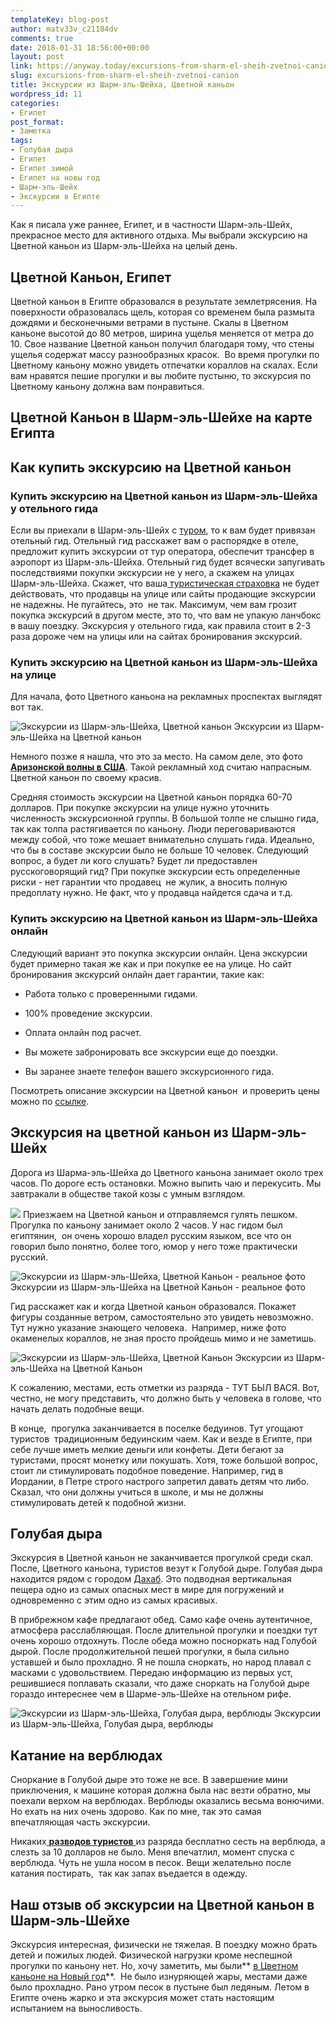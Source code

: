 ```yaml
---
templateKey: blog-post
author: matv33v_c21184dv
comments: true
date: 2018-01-31 18:56:00+00:00
layout: post
link: https://anyway.today/excursions-from-sharm-el-sheih-zvetnoi-canion/
slug: excursions-from-sharm-el-sheih-zvetnoi-canion
title: Экскурсии из Шарм-эль-Шейха, Цветной каньон
wordpress_id: 11
categories:
- Египет
post_format:
- Заметка
tags:
- Голубая дыра
- Египет
- Египет зимой
- Египет на новы год
- Шарм-эль-Шейх
- Экскурсии в Египте
---
```


Как я писала уже раннее, Египет, и в частности Шарм-эль-Шейх, прекрасное место для активного отдыха. Мы выбрали экскурсию на Цветной каньон из Шарм-эль-Шейха на целый день.


<!-- more -->


## Цветной Каньон, Египет




Цветной каньон в Египте образовался в результате землетрясения. На поверхности образовалась щель, которая со временем была размыта дождями и бесконечными ветрами в пустыне. Скалы в Цветном каньоне высотой до 80 метров, ширина ущелья меняется от метра до 10. Свое название Цветной каньон получил благодаря тому, что стены ущелья содержат массу разнообразных красок.  Во время прогулки по Цветному каньону можно увидеть отпечатки кораллов на скалах. Если вам нравятся пешие прогулки и вы любите пустыню, то экскурсия по Цветному каньону должна вам понравиться.





## Цветной Каньон в Шарм-эль-Шейхе на карте Египта





## Как купить экскурсию на Цветной каньон




### Купить экскурсию на Цветной каньон из Шарм-эль-Шейха у отельного гида




Если вы приехали в Шарм-эль-Шейх с [туром](https://c26.travelpayouts.com/click?shmarker=14510&promo_id=660&source_type=customlink&type=click&custom_url=https%3A%2F%2Flevel.travel%2F), то к вам будет привязан отельный гид. Отельный гид расскажет вам о распорядке в отеле, предложит купить экскурсии от тур оператора, обеспечит трансфер в аэропорт из Шарм-эль-Шейха. Отельный гид будет всячески запугивать последствиями покупки экскурсии не у него, а скажем на улицах Шарм-эль-Шейха. Скажет, что ваша[ туристическая страховка](https://anyway.today/zachem-nujna-turisticheskaya-medizinskay-strahovka/) не будет действовать,
что продавцы на улице или сайты продающие экскурсии не надежны. Не пугайтесь, это  не так. Максимум, чем вам грозит покупка экскурсий в другом месте, это то, что вам не упакую ланчбокс в вашу поездку. Экскурсия у отельного гида, как правила стоит в 2-3 раза дороже чем на улицы или на сайтах бронирования экскурсий.





### Купить экскурсию на Цветной каньон из Шарм-эль-Шейха на улице


Для начала, фото Цветного каньона на рекламных проспектах выглядят вот так.

![Экскурсии из Шарм-эль-Шейха, Цветной каньон](http://anyway.today/wp-content/uploads/2014/06/222.jpg) Экскурсии из Шарм-эль-Шейха на Цветной каньон


Немного позже я нашла, что это за место. На самом деле, это фото **[Аризонской волны в США](http://anyway.today/%d0%bc%d0%b5%d1%87%d1%82%d0%b0%d1%8e-%d0%b0%d1%80%d0%b8%d0%b7%d0%be%d0%bd%d1%81%d0%ba%d0%b0%d1%8f-%d0%b2%d0%be%d0%bb%d0%bd%d0%b0/)**. Такой рекламный ход считаю напрасным. Цветной каньон по своему красив.




Средняя стоимость экскурсии на Цветной каньон порядка 60-70 долларов. При покупке экскурсии на улице нужно уточнить численность экскурсионной группы. В большой толпе не слышно гида, так как толпа растягивается по каньону. Люди переговариваются между собой, что тоже мешает внимательно слушать гида. Идеально, что бы в составе экскурсии было не больше 10 человек. Следующий вопрос, а будет ли кого слушать? Будет ли предоставлен русскоговорящий гид? При покупке экскурсии есть определенные риски - нет гарантии что продавец  не жулик, а вносить полную предоплату нужно. Не факт, что у продавца найдется сдача и т.д.





### Купить экскурсию на Цветной каньон из Шарм-эль-Шейха онлайн




Следующий вариант это покупка экскурсии онлайн. Цена экскурсии будет примерно такая же как и при покупке ее на улице. Но сайт бронирования экскурсий онлайн дает гарантии, такие как:






 	
  * Работа только с проверенными гидами.

 	
  * 100% проведение экскурсии.

 	
  * Оплата онлайн под расчет.

 	
  * Вы можете забронировать все экскурсии еще до поездки.

 	
  * Вы заранее знаете телефон вашего экскурсионного гида.


Посмотреть описание экскурсии на Цветной каньон  и проверить цены можно по [ссылке](https://c21.travelpayouts.com/click?shmarker=14510.zvetKanion&promo_id=656&source_type=customlink&type=click&custom_url=https%3A%2F%2Fwww.sputnik8.com%2Fru%2Fsharm-el-sheikh%2Factivities%2F3096-tsvetnoy-kanon).


## Экскурсия на цветной каньон из Шарм-эль-Шейх




Дорога из Шарма-эль-Шейха до Цветного каньона занимает около трех часов. По дороге есть остановки. Можно выпить чаю и перекусить. Мы завтракали в обществе такой козы с умным взглядом.




![](http://anyway.today/wp-content/uploads/2014/06/0_ac48a_1eea066b_orig.jpg)
Приезжаем на Цветной каньон и отправляемся гулять пешком. Прогулка по каньону занимает около 2 часов. У нас гидом был египтянин,  он очень хорошо владел русским языком, все что он говорил было понятно, более того, юмор у него тоже практически русский.


![Экскурсии из Шарм-эль-Шейха, Цветной Каньон - реальное фото](http://anyway.today/wp-content/uploads/2014/06/0_ac4da_83cd3d8_orig.jpg) Экскурсии из Шарм-эль-Шейха на Цветной Каньон - реальное фото


Гид расскажет как и когда Цветной каньон образовался. Покажет фигуры созданные ветром, самостоятельно это увидеть невозможно. Тут нужно указание знающего человека.  Например, ниже фото окаменелых кораллов, не зная просто пройдешь мимо и не заметишь.


![Экскурсии из Шарм-эль-Шейха, Цветной Каньон ](http://anyway.today/wp-content/uploads/2014/06/0_ac4de_cbd0493_orig.jpg) Экскурсии из Шарм-эль-Шейха на Цветной Каньон


К сожалению, местами, есть отметки из разряда - ТУТ БЫЛ ВАСЯ. Вот, честно, не могу представить, что должно быть у человека в голове, что начать делать подобные вещи.




В конце,  прогулка заканчивается в поселке бедуинов. Тут угощают туристов  традиционным бедуинским чаем. Как и везде в Египте, при себе лучше иметь мелкие деньги или конфеты. Дети бегают за туристами, просят монетку или покушать. Хотя, тоже большой вопрос, стоит ли стимулировать подобное поведение. Например, гид в Иордании, в Петре строго настрого запретил давать детям что либо. Сказал, что они должны учиться в школе, и мы не должны стимулировать детей к подобной жизни.





## Голубая дыра




Экскурсия в Цветной каньон не заканчивается прогулкой среди скал. После, Цветного каньона, туристов везут к Голубой дыре. Голубая дыра находится рядом с городом [Дахаб](https://anyway.today/new-year-in-sharm-in-dahab/). Это подводная вертикальная пещера одно из самых опасных мест в мире для погружений и одновременно с этим одно из самых красивых.




В прибрежном кафе предлагают обед. Само кафе очень аутентичное, атмосфера расслабляющая. После длительной прогулки и поездки тут очень хорошо отдохнуть. После обеда можно посноркать над Голубой дырой. После продолжительной пешей прогулки, я была сильно уставшей и было прохладно. Я не пошла сноркать, но народ плавал с масками с удовольствием. Передаю информацию из первых уст, решившиеся поплавать сказали, что даже сноркать на Голубой дыре гораздо интереснее чем в Шарме-эль-Шейхе на отельном рифе.


![Экскурсии из Шарм-эль-Шейха, Голубая дыра, верблюды](http://anyway.today/wp-content/uploads/2014/06/0_ac4f5_3265e009_orig.jpg) Экскурсии из Шарм-эль-Шейха, Голубая дыра, верблюды


## Катание на верблюдах




Сноркание в Голубой дыре это тоже не все. В завершение мини приключения, к машине которая должна была нас везти обратно, мы поехали верхом на верблюдах. Верблюды оказались весьма вонючими. Но ехать на них очень здорово. Как по мне, так это самая впечатляющая часть экскурсии.




Никаких[ **разводов туристов** ](http://anyway.today/tag/%D1%80%D0%B0%D0%B7%D0%B2%D0%BE%D0%B4-%D1%82%D1%83%D1%80%D0%B8%D1%81%D1%82%D0%BE%D0%B2/)из разряда бесплатно сесть на верблюда, а слезть за 10 долларов не было. Меня впечатлил, момент спуска с верблюда. Чуть не ушла носом в песок. Вещи желательно после катания постирать,  так как запах въедается в одежду.





## Наш отзыв об экскурсии на Цветной каньон в Шарм-эль-Шейхе




Экскурсия интересная, физически не тяжелая. В поездку можно брать детей и пожилых людей. Физической нагрузки кроме неспешной прогулки по каньону нет. Но, хочу заметить, мы были** [в Цветном каньоне на Новый год](http://anyway.today/new-year-in-sharm-in-dahab/)**.  Не было изнуряющей жары, местами даже было прохладно. Рано утром песок в пустыне был ледяным. Летом в Египте очень жарко и эта экскурсия может стать настоящим испытанием на выносливость.

